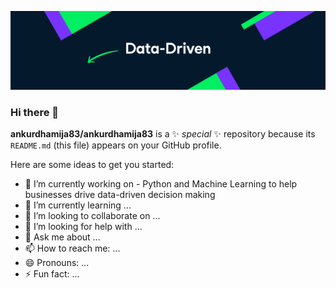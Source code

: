 ![Banner Image](https://github.com/ankurdhamija83/ankurdhamija83/blob/main/Linkedin_Banner_v2.png)

### Hi there 👋


**ankurdhamija83/ankurdhamija83** is a ✨ _special_ ✨ repository because its `README.md` (this file) appears on your GitHub profile.

Here are some ideas to get you started:

- 🔭  I’m currently working on - Python and Machine Learning to help businesses drive data-driven decision making
- 🌱 I’m currently learning ...
- 👯 I’m looking to collaborate on ...
- 🤔 I’m looking for help with ...
- 💬 Ask me about ...
- 📫 How to reach me: ...
- 😄 Pronouns: ...
- ⚡ Fun fact: ...

